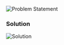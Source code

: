 ![Problem Statement](https://github.com/cpp-rakesh/introduction_to_algorithms_CLRS/blob/master/chapter_2_getting_started/2.1_insertion_sort/exercises/2.1-1/repo/problem.png)

### Solution
![Solution](https://github.com/cpp-rakesh/introduction_to_algorithms_CLRS/blob/master/chapter_2_getting_started/2.1_insertion_sort/exercises/2.1-1/repo/2.1-1.png)
